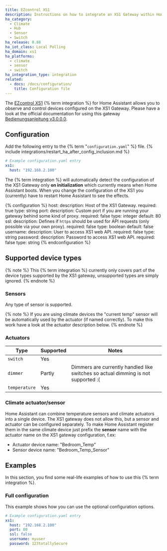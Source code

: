 ```yaml
---
title: EZcontrol XS1
description: Instructions on how to integrate an XS1 Gateway within Home Assistant.
ha_category:
  - Climate
  - Hub
  - Sensor
  - Switch
ha_release: 0.88
ha_iot_class: Local Polling
ha_domain: xs1
ha_platforms:
  - climate
  - sensor
  - switch
ha_integration_type: integration
related:
  - docs: /docs/configuration/
    title: Configuration file
---
```


The [EZcontrol XS1](http://www.ezcontrol.de/content/view/36/28/) {% term integration %} for Home Assistant allows you to observe and control devices configured on the XS1 Gateway. Please have a look at the official documentation for using this gateway [Bedienungsanleitung v3.0.0.0](http://www.ezcontrol.de/support/downloads/XS1/xs1manual/Bedienungsanleitung_EZcontrol_XS1_3.0.0.0-2.pdf).

## Configuration

Add the following entry to the {% term "`configuration.yaml`" %} file.
{% include integrations/restart_ha_after_config_inclusion.md %}

```yaml
# Example configuration.yaml entry
xs1:
  host: "192.168.2.100"
```

The {% term integration %} will automatically detect the configuration of the XS1 Gateway only **on initialization** which currently means when Home Assistant boots. When you change the configuration of the XS1 you (currently) have to restart Home Assistant to see the effects.

{% configuration %}
host:
  description: Host of the XS1 Gateway.
  required: true
  type: string
port:
  description: Custom port if you are running your gateway behind some kind of proxy.
  required: false
  type: integer
  default: 80
ssl:
  description: Defines if `https` should be used for API requests  (only possible via your own proxy).
  required: false
  type: boolean
  default: false
username:
  description: User to access XS1 web API.
  required: false
  type: string
password:
  description: Password to access XS1 web API.
  required: false
  type: string
{% endconfiguration %}

## Supported device types

{% note %}
This {% term integration %} currently only covers part of the device types supported by the XS1 gateway, unsupported types are simply ignored.
{% endnote %}

### Sensors

Any type of sensor is supported.

{% note %}
If you are using climate devices the "current temp" sensor will be automatically used by the actuator (if named correctly). To make this work have a look at the actuator description below.
{% endnote %}

### Actuators

| Type          | Supported | Notes                                                                             |
| ------------- | --------- | --------------------------------------------------------------------------------- |
| `switch`      | Yes       |                                                                                   |
| `dimmer`      | Partly    | Dimmers are currently handled like switches so actual dimming is not supported :( |
| `temperature` | Yes       |                                                                                   |

### Climate actuator/sensor

Home Assistant can combine temperature sensors and climate actuators into a single device. The XS1 gateway does not allow this, but a sensor and actuator can be configured separately. To make Home Assistant register them in the same climate device just prefix the **sensor** name with the actuator name on the XS1 gateway configuration, f.ex:

- Actuator device name: "Bedroom_Temp"
- Sensor device name: "Bedroom_Temp_Sensor"

## Examples

In this section, you find some real-life examples of how to use this {% term integration %}.

### Full configuration

This example shows how you can use the optional configuration options.

```yaml
# Example configuration.yaml entry
xs1:
  host: "192.168.2.100"
  port: 80
  ssl: false
  username: myuser
  password: 123totallySecure
```
